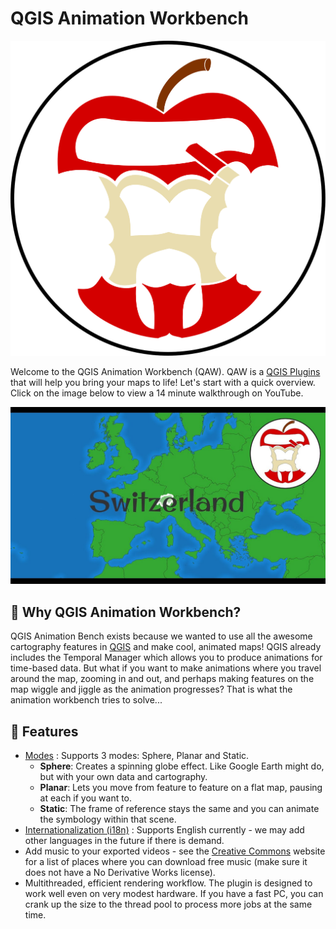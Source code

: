 # QGIS Animation Workbench

![QGIS Animation Workbench](../resources/img/logo/animation-workbench-logo.svg)

Welcome to the QGIS Animation Workbench (QAW). QAW is a [QGIS Plugins](https://qgis.org) that will help you bring your maps to life! Let's start with a quick overview. Click on the image below to view a 14 minute walkthrough on YouTube.

[![Overview](start/img/QAW-IntroThumbnail.jpg)](https://youtu.be/DkS6yvnuypc)

## 🤖 Why QGIS Animation Workbench?

QGIS Animation Bench exists because we wanted to use all the awesome cartography features in [QGIS](https://qgis.org) and make cool, animated maps!
QGIS already includes the Temporal Manager which allows you to produce animations for time-based data. But what if you want to
make animations where you travel around the map, zooming in and out, and perhaps making features on the map wiggle and jiggle as the
animation progresses? That is what the animation workbench tries to solve...

## 🎨 Features

- [Modes](https://link-to-modes-doc.md) : Supports 3 modes: Sphere, Planar and Static.
  - **Sphere**: Creates a spinning globe effect. Like Google Earth might do, but with your own data and cartography.
  - **Planar**: Lets you move from feature to feature on a flat map, pausing at each if you want to.
  - **Static**: The frame of reference stays the same and you can animate the symbology within that scene.
- [Internationalization (i18n)](https://github.com/nhn/tui.editor/tree/master/docs/en/i18n.md) : Supports English currently - we may add other languages in the future if there is demand.
- Add music to your exported videos - see the [Creative Commons](https://creativecommons.org/about/program-areas/arts-culture/arts-culture-resources/legalmusicforvideos/) website for a list of places where you can download free music (make sure it does not have a No Derivative Works license).
- Multithreaded, efficient rendering workflow. The plugin is designed to work well even on very modest hardware. If you have a fast PC, you can crank up the size to the thread pool to process more jobs at the same time.
